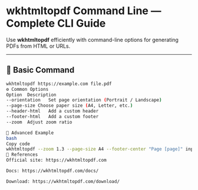 # wkhtmltopdf Command Line — Complete CLI Guide

Use **wkhtmltopdf** efficiently with command-line options for generating PDFs from HTML or URLs.

---

## 🧱 Basic Command
```bash
wkhtmltopdf https://example.com file.pdf
⚙️ Common Options
Option	Description
--orientation	Set page orientation (Portrait / Landscape)
--page-size	Choose paper size (A4, Letter, etc.)
--header-html	Add a custom header
--footer-html	Add a custom footer
--zoom	Adjust zoom ratio

🧩 Advanced Example
bash
Copy code
wkhtmltopdf --zoom 1.3 --page-size A4 --footer-center "Page [page]" input.html output.pdf
📘 References
Official site: https://wkhtmltopdf.com

Docs: https://wkhtmltopdf.com/docs/

Download: https://wkhtmltopdf.com/download/
